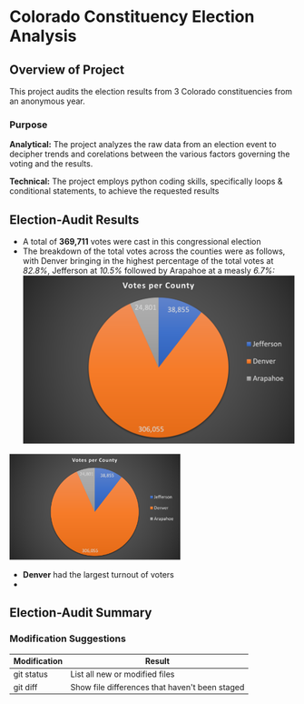 # Colorado Constituency Election Analysis

## Overview of Project
This project audits the election results from 3 Colorado constituencies from an anonymous year.

### Purpose

**Analytical:** The project analyzes the raw data from an election event to decipher trends and corelations between the various factors governing the voting and the results.

**Technical:** The project employs python coding skills, specifically loops & conditional statements, to achieve the requested results

## Election-Audit Results

- A total of **369,711** votes were cast in this congressional election
- The breakdown of the total votes across the counties were as follows, with Denver bringing in the highest percentage of the total votes at *82.8%*, Jefferson at *10.5%* followed by Arapahoe at a measly *6.7%:*
![Votes per County)](/Resources/VotesPerCounty.png)
<img src="/Resources/VotesPerCounty.png" width="60%" height="40%">


- **Denver** had the largest turnout of voters
- 
## Election-Audit Summary

### Modification Suggestions

| Modification | Result |
| --- | --- |
| git status | List all new or modified files |
| git diff | Show file differences that haven't been staged |